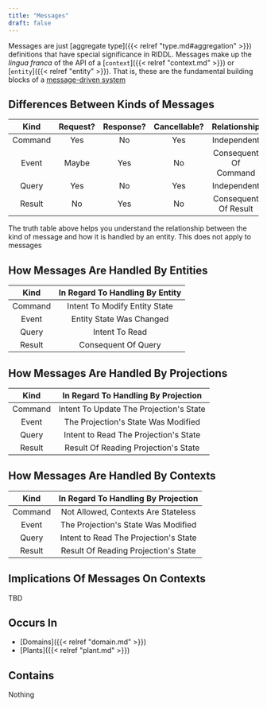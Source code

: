 ```yaml
---
title: "Messages"
draft: false
---
```


Messages are just [aggregate type]({{< relref "type.md#aggregation" >}})
definitions that have special significance in RIDDL.  Messages make up the
_lingua franca_ of the API of a [`context`]({{< relref "context.md" >}}) or 
[`entity`]({{< relref "entity" >}}).
That is, these are the fundamental building blocks of a 
[message-driven system](https://developer.lightbend.com/docs/akka-platform-guide/concepts/message-driven-event-driven.html)

## Differences Between Kinds of Messages
|  Kind   | Request? | Response? | Cancellable? |     Relationship      |
|:-------:|:--------:|:---------:|:------------:|:---------------------:|
| Command |   Yes    |    No     |     Yes      |      Independent      |
|  Event  |  Maybe   |    Yes    |      No      | Consequent Of Command |
|  Query  |   Yes    |    No     |     Yes      |      Independent      |
| Result  |    No    |    Yes    |      No      | Consequent Of Result  |

The truth table above helps you understand the relationship between the kind of
message and how it is handled by an entity. This does not apply to messages

## How Messages Are Handled By Entities

|  Kind   | In Regard To Handling By  Entity |   
|:-------:|:--------------------------------:|
| Command |  Intent To Modify Entity State   |
|  Event  |     Entity State Was Changed     |
|  Query  |          Intent To Read          |
| Result  |       Consequent Of Query        |

## How Messages Are Handled By Projections
|  Kind   |   In Regard To Handling By Projection    |
|:-------:|:----------------------------------------:|
| Command | Intent To Update The Projection's State  |
|  Event  |   The Projection's State Was Modified    |
|  Query  |  Intent to Read The Projection's State   |
| Result  |   Result Of Reading Projection's State   |

## How Messages Are Handled By Contexts
|  Kind   |  In Regard To Handling By Projection  |
|:-------:|:-------------------------------------:|
| Command |  Not Allowed, Contexts Are Stateless  |
|  Event  |  The Projection's State Was Modified  |
|  Query  | Intent to Read The Projection's State |
| Result  | Result Of Reading Projection's State  |


## Implications Of Messages On Contexts
TBD

## Occurs In

* [Domains]({{< relref "domain.md" >}})
* [Plants]({{< relref "plant.md" >}})


## Contains
Nothing
